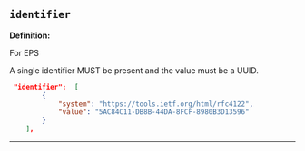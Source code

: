 ## `identifier`

<b>Definition:</b><br>

For EPS

A single identifier MUST be present and the value must be a UUID.

```json
 "identifier":  [
        {
            "system": "https://tools.ietf.org/html/rfc4122",
            "value": "5AC84C11-DB8B-44DA-8FCF-8980B3D13596"
        }
    ],
```

---